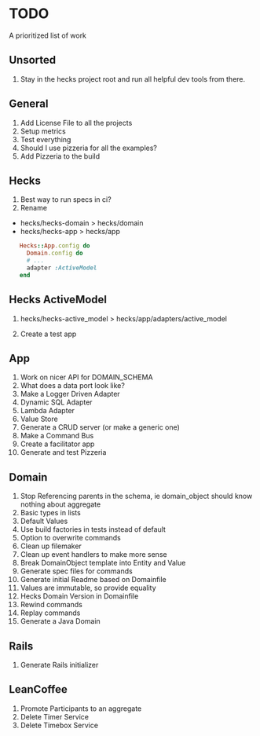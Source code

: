 # TODO
A prioritized list of work

## Unsorted
1. Stay in the hecks project root and run all helpful dev tools from there.

## General
1. Add License File to all the projects
1. Setup metrics
1. Test everything
1. Should I use pizzeria for all the examples?
1. Add Pizzeria to the build

## Hecks
1. Best way to run specs in ci?
1. Rename
  * hecks/hecks-domain > hecks/domain
  * hecks/hecks-app > hecks/app
 ```ruby
    Hecks::App.config do 
      Domain.config do
      # ...
      adapter :ActiveModel
    end
```

## Hecks ActiveModel
1. hecks/hecks-active_model > hecks/app/adapters/active_model
  
1. Create a test app

## App
1. Work on nicer API for DOMAIN_SCHEMA
1. What does a data port look like?
1. Make a Logger Driven Adapter
1. Dynamic SQL Adapter
1. Lambda Adapter
1. Value Store
1. Generate a CRUD server (or make a generic one)
1. Make a Command Bus
1. Create a facilitator app
1. Generate and test Pizzeria

## Domain
1. Stop Referencing parents in the schema, ie domain_object should know nothing about aggregate
1. Basic types in lists
1. Default Values
1. Use build factories in tests instead of default
1. Option to overwrite commands
1. Clean up filemaker
1. Clean up event handlers to make more sense
1. Break DomainObject template into Entity and Value
1. Generate spec files for commands
1. Generate initial Readme based on Domainfile
1. Values are immutable, so provide equality
1. Hecks Domain Version in Domainfile
1. Rewind commands
1. Replay commands
1. Generate a Java Domain

## Rails
1. Generate Rails initializer

## LeanCoffee
1. Promote Participants to an aggregate
2. Delete Timer Service
3. Delete Timebox Service